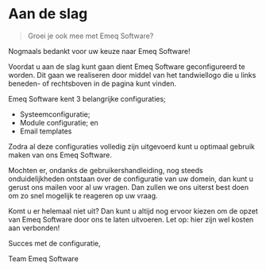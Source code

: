# Aan de slag

> Groei je ook mee met Emeq Software?
>

Nogmaals bedankt voor uw keuze naar Emeq Software!

Voordat u aan de slag kunt gaan dient Emeq Software geconfigureerd te worden. Dit gaan we realiseren door middel van het tandwiellogo die u links beneden- of rechtsboven in de pagina kunt vinden.

Emeq Software kent 3 belangrijke configuraties;

-	Systeemconfiguratie;
-	Module configuratie; en
-	Email templates

Zodra al deze configuraties volledig zijn uitgevoerd kunt u optimaal gebruik maken van ons Emeq Software.

Mochten er, ondanks de gebruikershandleiding, nog steeds onduidelijkheden ontstaan over de configuratie van uw domein, dan kunt u gerust ons mailen voor al uw vragen. Dan zullen we ons uiterst best doen om zo snel mogelijk te reageren op uw vraag.

Komt u er helemaal niet uit? Dan kunt u altijd nog ervoor kiezen om de opzet van Emeq Software door ons te laten uitvoeren. Let op: hier zijn wel kosten aan verbonden!

Succes met de configuratie,


Team Emeq Software
